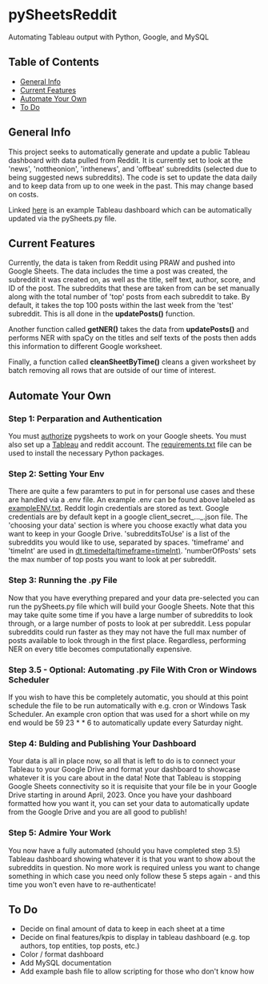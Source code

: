 # pySheetsReddit
Automating Tableau output with Python, Google, and MySQL

## Table of Contents
* [General Info](#general-info)
* [Current Features](#curent-features)
* [Automate Your Own](#automate-your-own)
* [To Do](#to-do)

## General Info
This project seeks to automatically generate and update a public Tableau dashboard with data pulled from Reddit.  It is currently set to look at the 'news', 'nottheonion', 'inthenews', and 'offbeat' subreddits (selected due to being suggested news subreddits).  The code is set to update the data daily and to keep data from up to one week in the past.  This may change based on costs.  

Linked [here](https://public.tableau.com/app/profile/zade.alfalah/viz/pySheetsReddit/Dashboard1?publish=yes) is an example Tableau dashboard which can be automatically updated via the pySheets.py file.

## Current Features
Currently, the data is taken from Reddit using PRAW and pushed into Google Sheets.  The data includes the time a post was created, the subreddit it was created on, as well as the title, self text, author, score, and ID of the post.  The subreddits that these are taken from can be set manually along with the total number of 'top' posts from each subreddit to take.  By default, it takes the top 100 posts within the last week from the 'test' subreddit.  This is all done in the **updatePosts()** function.

Another function called **getNER()** takes the data from **updatePosts()** and performs NER with spaCy on the titles and self texts of the posts then adds this information to different Google worksheet.  

Finally, a function called **cleanSheetByTime()** cleans a given worksheet by batch removing all rows that are outside of our time of interest.

## Automate Your Own
### Step 1: Perparation and Authentication 
You must [authorize](https://pygsheets.readthedocs.io/en/stable/authorization.html) pygsheets to work on your Google sheets.  You must also set up a [Tableau](https://public.tableau.com/app/discover) and reddit account.  The [requirements.txt](https://github.com/zadealfalah/pySheetsReddit/blob/main/requirements.txt) file can be used to install the necessary Python packages.
### Step 2: Setting Your Env
There are quite a few paramters to put in for personal use cases and these are handled via a .env file.  An example .env can be found above labeled as [exampleENV.txt](https://github.com/zadealfalah/pySheetsReddit/blob/main/exampleENV.txt).  Reddit login credentials are stored as text.  Google credentials are by default kept in a google client_secret_..._.json file.  The 'choosing your data' section is where you choose exactly what data you want to keep in your Google Drive.  'subredditsToUse' is a list of the subreddits you would like to use, separated by spaces.  'timeframe' and 'timeInt' are used in [dt.timedelta(timeframe=timeInt)](https://docs.python.org/3/library/datetime.html).  'numberOfPosts' sets the max number of top posts you want to look at per subreddit.  
### Step 3: Running the .py File
Now that you have everything prepared and your data pre-selected you can run the pySheets.py file which will build your Google Sheets.  Note that this may take quite some time if you have a large number of subreddits to look through, or a large number of posts to look at per subreddit.  Less popular subreddits could run faster as they may not have the full max number of posts available to look through in the first place.  Regardless, performing NER on every title becomes computationally expensive.
### Step 3.5 - Optional: Automating .py File With Cron or Windows Scheduler
If you wish to have this be completely automatic, you should at this point schedule the file to be run automatically with e.g. cron or Windows Task Scheduler.  An example cron option that was used for a short while on my end would be 59 23 * * 6  to automatically update every Saturday night.
### Step 4: Bulding and Publishing Your Dashboard
Your data is all in place now, so all that is left to do is to connect your Tableau to your Google Drive and format your dashboard to showcase whatever it is you care about in the data!
Note that Tableau is stopping Google Sheets connectivity so it is requisite that your file be in your Google Drive starting in around April, 2023.  Once you have your dashboard formatted how you want it, you can set your data to automatically update from the Google Drive and you are all good to publish!
### Step 5: Admire Your Work
You now have a fully automated (should you have completed step 3.5) Tableau dashboard showing whatever it is that you want to show about the subreddits in question.  No more work is required unless you want to change something in which case you need only follow these 5 steps again - and this time you won't even have to re-authenticate!


## To Do
- Decide on final amount of data to keep in each sheet at a time
- Decide on final features/kpis to display in tableau dashboard (e.g. top authors, top entities, top posts, etc.)
- Color / format dashboard 
- Add MySQL documentation
- Add example bash file to allow scripting for those who don't know how
